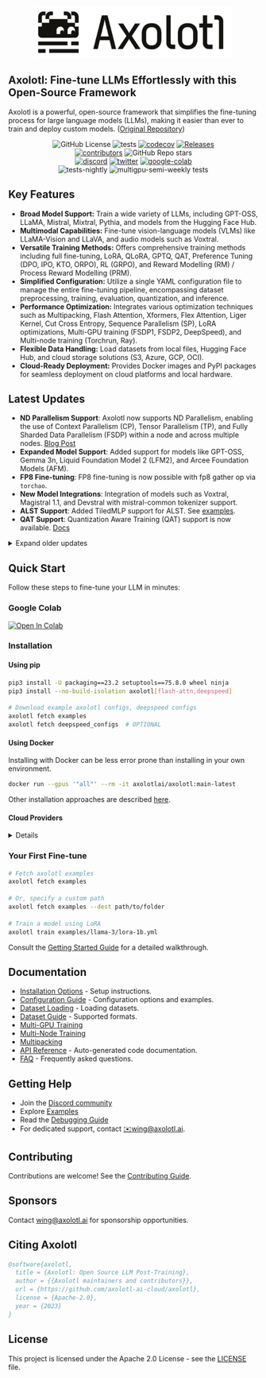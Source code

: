 <p align="center">
    <picture>
        <source media="(prefers-color-scheme: dark)" srcset="https://raw.githubusercontent.com/axolotl-ai-cloud/axolotl/887513285d98132142bf5db2a74eb5e0928787f1/image/axolotl_logo_digital_white.svg">
        <source media="(prefers-color-scheme: light)" srcset="https://raw.githubusercontent.com/axolotl-ai-cloud/axolotl/887513285d98132142bf5db2a74eb5e0928787f1/image/axolotl_logo_digital_black.svg">
        <img alt="Axolotl" src="https://raw.githubusercontent.com/axolotl-ai-cloud/axolotl/887513285d98132142bf5db2a74eb5e0928787f1/image/axolotl_logo_digital_black.svg" width="400" height="104" style="max-width: 100%;">
    </picture>
</p>

## Axolotl: Fine-tune LLMs Effortlessly with this Open-Source Framework

Axolotl is a powerful, open-source framework that simplifies the fine-tuning process for large language models (LLMs), making it easier than ever to train and deploy custom models. ([Original Repository](https://github.com/axolotl-ai-cloud/axolotl))

<p align="center">
    <img src="https://img.shields.io/github/license/axolotl-ai-cloud/axolotl.svg?color=blue" alt="GitHub License">
    <img src="https://github.com/axolotl-ai-cloud/axolotl/actions/workflows/tests.yml/badge.svg" alt="tests">
    <a href="https://codecov.io/gh/axolotl-ai-cloud/axolotl"><img src="https://codecov.io/gh/axolotl-ai-cloud/axolotl/branch/main/graph/badge.svg" alt="codecov"></a>
    <a href="https://github.com/axolotl-ai-cloud/axolotl/releases"><img src="https://img.shields.io/github/release/axolotl-ai-cloud/axolotl.svg" alt="Releases"></a>
    <br/>
    <a href="https://github.com/axolotl-ai-cloud/axolotl/graphs/contributors"><img src="https://img.shields.io/github/contributors-anon/axolotl-ai-cloud/axolotl?color=yellow&style=flat-square" alt="contributors" style="height: 20px;"></a>
    <img src="https://img.shields.io/github/stars/axolotl-ai-cloud/axolotl" alt="GitHub Repo stars">
    <br/>
    <a href="https://discord.com/invite/HhrNrHJPRb"><img src="https://img.shields.io/badge/discord-7289da.svg?style=flat-square&logo=discord" alt="discord" style="height: 20px;"></a>
    <a href="https://twitter.com/axolotl_ai"><img src="https://img.shields.io/twitter/follow/axolotl_ai?style=social" alt="twitter" style="height: 20px;"></a>
    <a href="https://colab.research.google.com/github/axolotl-ai-cloud/axolotl/blob/main/examples/colab-notebooks/colab-axolotl-example.ipynb"><img src="https://colab.research.google.com/assets/colab-badge.svg" alt="google-colab" style="height: 20px;"></a>
    <br/>
    <img src="https://github.com/axolotl-ai-cloud/axolotl/actions/workflows/tests-nightly.yml/badge.svg" alt="tests-nightly">
    <img src="https://github.com/axolotl-ai-cloud/axolotl/actions/workflows/multi-gpu-e2e.yml/badge.svg" alt="multigpu-semi-weekly tests">
</p>

## Key Features

*   **Broad Model Support:** Train a wide variety of LLMs, including GPT-OSS, LLaMA, Mistral, Mixtral, Pythia, and models from the Hugging Face Hub.
*   **Multimodal Capabilities:**  Fine-tune vision-language models (VLMs) like LLaMA-Vision and LLaVA, and audio models such as Voxtral.
*   **Versatile Training Methods:**  Offers comprehensive training methods including full fine-tuning, LoRA, QLoRA, GPTQ, QAT, Preference Tuning (DPO, IPO, KTO, ORPO), RL (GRPO), and Reward Modelling (RM) / Process Reward Modelling (PRM).
*   **Simplified Configuration:**  Utilize a single YAML configuration file to manage the entire fine-tuning pipeline, encompassing dataset preprocessing, training, evaluation, quantization, and inference.
*   **Performance Optimization:** Integrates various optimization techniques such as Multipacking, Flash Attention, Xformers, Flex Attention, Liger Kernel, Cut Cross Entropy, Sequence Parallelism (SP), LoRA optimizations, Multi-GPU training (FSDP1, FSDP2, DeepSpeed), and Multi-node training (Torchrun, Ray).
*   **Flexible Data Handling:** Load datasets from local files, Hugging Face Hub, and cloud storage solutions (S3, Azure, GCP, OCI).
*   **Cloud-Ready Deployment:** Provides Docker images and PyPI packages for seamless deployment on cloud platforms and local hardware.

## Latest Updates

*   **ND Parallelism Support**:  Axolotl now supports ND Parallelism, enabling the use of Context Parallelism (CP), Tensor Parallelism (TP), and Fully Sharded Data Parallelism (FSDP) within a node and across multiple nodes. [Blog Post](https://huggingface.co/blog/accelerate-nd-parallel)
*   **Expanded Model Support**: Added support for models like GPT-OSS, Gemma 3n, Liquid Foundation Model 2 (LFM2), and Arcee Foundation Models (AFM).
*   **FP8 Fine-tuning**:  FP8 fine-tuning is now possible with fp8 gather op via `torchao`.
*   **New Model Integrations**:  Integration of models such as Voxtral, Magistral 1.1, and Devstral with mistral-common tokenizer support.
*   **ALST Support**:  Added TiledMLP support for ALST.  See [examples](https://github.com/axolotl-ai-cloud/axolotl/tree/main/examples/alst).
*   **QAT Support**: Quantization Aware Training (QAT) support is now available.  [Docs](https://docs.axolotl.ai/docs/qat.html)

<details>

<summary>Expand older updates</summary>

*   **Magistral Support**:  Added Magistral with mistral-common tokenizer support. See [examples](https://github.com/axolotl-ai-cloud/axolotl/tree/main/examples/magistral)
*   **Llama 4 Support**: Added support for Llama 4. See [examples](https://github.com/axolotl-ai-cloud/axolotl/tree/main/examples/llama-4)
*   **Multimodal Fine-tuning**: Support for fine-tuning Multimodal models. [Docs](https://docs.axolotl.ai/docs/multimodal.html)
*   **LoRA Optimizations**:  LoRA optimizations to reduce memory usage and improve training speed. [Docs](https://docs.axolotl.ai/docs/lora_optims.html)
*   **GRPO Support**: Added GRPO support. [Blog](https://huggingface.co/blog/axolotl-ai-co/training-llms-w-interpreter-feedback-wasm) and [GRPO example](https://github.com/axolotl-ai-cloud/grpo_code)
*   **Reward Modelling Support**:  Added Reward Modelling / Process Reward Modelling fine-tuning support. [Docs](https://docs.axolotl.ai/docs/reward_modelling.html)

</details>

## Quick Start

Follow these steps to fine-tune your LLM in minutes:

### Google Colab

[![Open In Colab](https://colab.research.google.com/assets/colab-badge.svg)](https://colab.research.google.com/github/axolotl-ai-cloud/axolotl/blob/main/examples/colab-notebooks/colab-axolotl-example.ipynb#scrollTo=msOCO4NRmRLa)

### Installation

#### Using pip

```bash
pip3 install -U packaging==23.2 setuptools==75.8.0 wheel ninja
pip3 install --no-build-isolation axolotl[flash-attn,deepspeed]

# Download example axolotl configs, deepspeed configs
axolotl fetch examples
axolotl fetch deepspeed_configs  # OPTIONAL
```

#### Using Docker

Installing with Docker can be less error prone than installing in your own environment.
```bash
docker run --gpus '"all"' --rm -it axolotlai/axolotl:main-latest
```

Other installation approaches are described [here](https://docs.axolotl.ai/docs/installation.html).

#### Cloud Providers

<details>

-   [RunPod](https://runpod.io/gsc?template=v2ickqhz9s&ref=6i7fkpdz)
-   [Vast.ai](https://cloud.vast.ai?ref_id=62897&template_id=bdd4a49fa8bce926defc99471864cace&utm_source=github&utm_medium=developer-community&utm_campaign=template_launch_axolotl&utm_content=readme)
-   [PRIME Intellect](https://app.primeintellect.ai/dashboard/create-cluster?image=axolotl&location=Cheapest&security=Cheapest&show_spot=true)
-   [Modal](https://www.modal.com?utm_source=github&utm_medium=github&utm_campaign=axolotl)
-   [Novita](https://novita.ai/gpus-console?templateId=311)
-   [JarvisLabs.ai](https://jarvislabs.ai/templates/axolotl)
-   [Latitude.sh](https://latitude.sh/blueprint/989e0e79-3bf6-41ea-a46b-1f246e309d5c)

</details>

### Your First Fine-tune

```bash
# Fetch axolotl examples
axolotl fetch examples

# Or, specify a custom path
axolotl fetch examples --dest path/to/folder

# Train a model using LoRA
axolotl train examples/llama-3/lora-1b.yml
```

Consult the [Getting Started Guide](https://docs.axolotl.ai/docs/getting-started.html) for a detailed walkthrough.

## Documentation

*   [Installation Options](https://docs.axolotl.ai/docs/installation.html) - Setup instructions.
*   [Configuration Guide](https://docs.axolotl.ai/docs/config-reference.html) - Configuration options and examples.
*   [Dataset Loading](https://docs.axolotl.ai/docs/dataset_loading.html) - Loading datasets.
*   [Dataset Guide](https://docs.axolotl.ai/docs/dataset-formats/) - Supported formats.
*   [Multi-GPU Training](https://docs.axolotl.ai/docs/multi-gpu.html)
*   [Multi-Node Training](https://docs.axolotl.ai/docs/multi-node.html)
*   [Multipacking](https://docs.axolotl.ai/docs/multipack.html)
*   [API Reference](https://docs.axolotl.ai/docs/api/) - Auto-generated code documentation.
*   [FAQ](https://docs.axolotl.ai/docs/faq.html) - Frequently asked questions.

## Getting Help

*   Join the [Discord community](https://discord.gg/HhrNrHJPRb)
*   Explore [Examples](https://github.com/axolotl-ai-cloud/axolotl/tree/main/examples/)
*   Read the [Debugging Guide](https://docs.axolotl.ai/docs/debugging.html)
*   For dedicated support, contact [✉️wing@axolotl.ai](mailto:wing@axolotl.ai).

## Contributing

Contributions are welcome! See the [Contributing Guide](https://github.com/axolotl-ai-cloud/axolotl/blob/main/.github/CONTRIBUTING.md).

## Sponsors

Contact [wing@axolotl.ai](mailto:wing@axolotl.ai) for sponsorship opportunities.

## Citing Axolotl

```bibtex
@software{axolotl,
  title = {Axolotl: Open Source LLM Post-Training},
  author = {{Axolotl maintainers and contributors}},
  url = {https://github.com/axolotl-ai-cloud/axolotl},
  license = {Apache-2.0},
  year = {2023}
}
```

## License

This project is licensed under the Apache 2.0 License - see the [LICENSE](LICENSE) file.